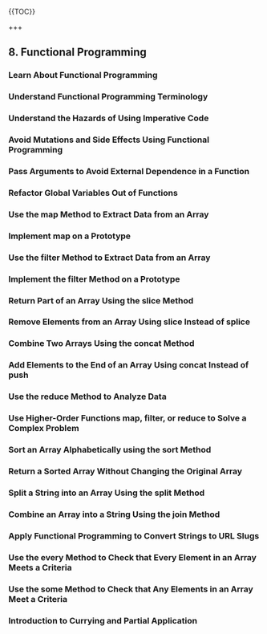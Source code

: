 {{TOC}}

+++
## 8. Functional Programming

### Learn About Functional Programming
### Understand Functional Programming Terminology
### Understand the Hazards of Using Imperative Code
### Avoid Mutations and Side Effects Using Functional Programming
### Pass Arguments to Avoid External Dependence in a Function
### Refactor Global Variables Out of Functions
### Use the map Method to Extract Data from an Array
### Implement map on a Prototype
### Use the filter Method to Extract Data from an Array
### Implement the filter Method on a Prototype
### Return Part of an Array Using the slice Method
### Remove Elements from an Array Using slice Instead of splice
### Combine Two Arrays Using the concat Method
### Add Elements to the End of an Array Using concat Instead of push
### Use the reduce Method to Analyze Data
### Use Higher-Order Functions map, filter, or reduce to Solve a Complex Problem
### Sort an Array Alphabetically using the sort Method
### Return a Sorted Array Without Changing the Original Array
### Split a String into an Array Using the split Method
### Combine an Array into a String Using the join Method
### Apply Functional Programming to Convert Strings to URL Slugs
### Use the every Method to Check that Every Element in an Array Meets a Criteria
### Use the some Method to Check that Any Elements in an Array Meet a Criteria
### Introduction to Currying and Partial Application